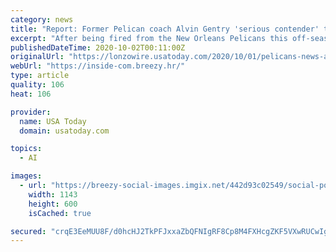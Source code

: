 ```yaml
---
category: news
title: "Report: Former Pelican coach Alvin Gentry 'serious contender' to join Doc Rivers staff in Philadelphia"
excerpt: "After being fired from the New Orleans Pelicans this off-season, Alvin Gentry is likely to be apart of Doc Rivers’ staff in Philadelphia."
publishedDateTime: 2020-10-02T00:11:00Z
originalUrl: "https://lonzowire.usatoday.com/2020/10/01/pelicans-news-alvin-gentry-doc-rivers-head-coach/"
webUrl: "https://inside-com.breezy.hr/"
type: article
quality: 106
heat: 106

provider:
  name: USA Today
  domain: usatoday.com

topics:
  - AI

images:
  - url: "https://breezy-social-images.imgix.net/442d93c02549/social-portal.png?auto=format&h=600"
    width: 1143
    height: 600
    isCached: true

secured: "crqE3EeMUU8F/d0hcHJ2TkPFJxxaZbQFNIgRF8Cp8M4FXHcgZKF5VXwRUCwIgpsBMnkas22gGlxqgiL2x0u/6N06Gp3gH2fF8gtLqFTvVMZox9/z7voWVus2/yJkRGdYw/mj6as3JvZLWTkgArqf/B/b9k/72V+YQfXB2tjtfmMc4BA0TU6YbHbeYU5/3KFnnOYDQDUmOHG17aAr+P1C0kSCM/8OnwlqRhOw2+ADWpwOMijXZUkHNIhkduR5MVmK2wi2K+NI/2tGJNMKbnnsLUNg1ina0dSWc/POfUHM7bhv5sEgBAFkGOs2oNJMFEfEhITlm5ioC258hGJVOafivHLqbIdylkzi328CC0G7Sjk=;v3+oDtxWa/SqcryVi76WjQ=="
---
```


